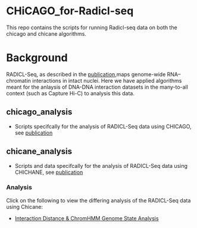 # CHiCAGO_for-Radicl-seq
This repo contains the scripts for running Radicl-seq data on both the chicago and chicane algorithms.

# Background
RADICL-Seq, as described in the [publication](https://www.nature.com/articles/s41467-020-14337-6#MOESM1),maps genome-wide RNA–chromatin interactions in intact nuclei. 
Here we have applied algorithms meant for the anlaysis of DNA-DNA interaction datasets in the many-to-all context (such as Capture Hi-C) to analysis this data.

## chicago_analysis
* Scripts specifcally for the analysis of RADICL-Seq data using CHICAGO, see [publication](https://genomebiology.biomedcentral.com/articles/10.1186/s13059-016-0992-2)

## chicane_analysis
* Scripts and data specifcally for the analysis of RADICL-Seq data using CHICHANE, see [publication](https://www.nature.com/articles/s41596-021-00498-1)

### Analysis
Click on the following to view the differing analysis of the RADICL-Seq data 
using Chicane:

* [Interaction Distance & ChromHMM Genome State Analysis](https://Shashankti.github.io/CHiCAGO_for-Radicl-seq/chicane_analysis/analysis_dist_ChromHMM.html)
